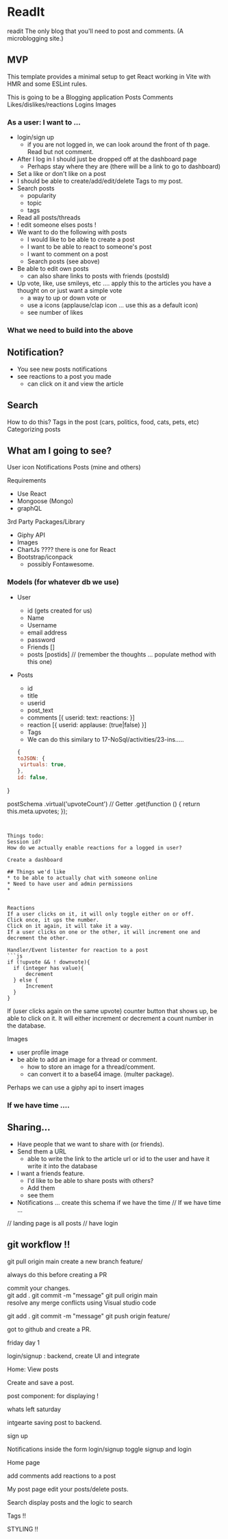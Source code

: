 # ReadIt

 readit
The only blog that you'll need to post and comments.
(A microblogging site.)

## MVP
This template provides a minimal setup to get React working in Vite with HMR and some ESLint rules.

This is going to be a Blogging application
Posts
Comments
Likes/dislikes/reactions
Logins
Images

### As a user: I want to ...
* login/sign up
  * if you are not logged in, we can look around the front of th page. Read but not comment.
* After I log in I should just be dropped off at the dashboard page
  * Perhaps stay where they are (there will be a link to go to dashboard)
* Set a like or don't like on a post
* I should be able to create/add/edit/delete Tags to my post.
* Search posts
  * popularity
  * topic
  * tags
* Read all posts/threads
* ! edit someone elses posts !
* We want to do the following with posts
  * I would like to be able to create a post 
  * I want to be able to react to someone's post
  * I want to comment on a post
  * Search posts (see above)
* Be able to edit own posts
  * can also share links to posts with friends (postsId)
* Up vote, like, use smileys, etc .... apply this to the articles you have a thought on or just want a simple vote
  * a way to up or down vote or
  * use a icons (applause/clap icon ... use this as a default icon)
  * see number of likes

### What we need to build into the above
Notification?
---
  * You see new posts notifications
  * see reactions to a post you made
    * can click on it and view  the article

Search
---
How to do this?
Tags in the post (cars, politics, food, cats, pets, etc)
Categorizing posts



What am I going to see?
---
User icon
Notifications
Posts (mine and others)

Requirements
* Use React
* Mongoose (Mongo)
* graphQL

3rd Party Packages/Library
* Giphy API
* Images
* ChartJs ???? there is one for React
* Bootstrap/iconpack
  * possibly Fontawesome.

### Models (for whatever db we use)
  * User
    * id (gets created for us)
    * Name
    * Username
    * email address
    * password
    * Friends []
    * posts [postids] // (remember the thoughts ... populate method with this one)

  * Posts
    * id
    * title
    * userid
    * post_text
    * comments [{
        userid:
        text:
        reactions: 
        }]
    * reaction [{
      userid:
      applause: (true|false)
    }]
    * Tags
    *  We can do this similary to 17-NoSql/activities/23-ins.....
     ```js
    {
    toJSON: {
      virtuals: true,
    },
    id: false,
  }

  postSchema
  .virtual('upvoteCount')
  // Getter
  .get(function () {
    return this.meta.upvotes;
  });
  ```


Things todo:
Session id?
How do we actually enable reactions for a logged in user?

Create a dashboard

## Things we'd like
* to be able to actually chat with someone online
* Need to have user and admin permissions
* 


Reactions
If a user clicks on it, it will only toggle either on or off.
Click once, it ups the number.
Click on it again, it will take it a way.
If a user clicks on one or the other, it will increment one and decrement the other.

Handler/Event listenter for reaction to a post
```js
if (!upvote && ! downvote){
    if (integer has value){
        decrement
    } else {
        Increment
    }
}
```

If (user clicks again on the same upvote)
counter button that shows up, be able to click on it. It will either increment or decrement a count number in the database.


Images
* user profile image
* be able to add an image for a thread or comment.
  * how to store an image for a thread/comment.
  * can convert it to a base64 image. (multer package).

Perhaps we can use a giphy api to insert images 

### If we have time ....
Sharing...
---
* Have people that we want to share with (or friends).
* Send them a URL
  - able to write the link to the article url or id to the user and have it write it into the database
* I want a friends feature.
  * I'd like to be able to share posts with others?
  * Add them
  * see them
* Notifications ... create this schema if we have the time
// If we have time ...
  <!-- * Notifications
    * id
    * username [] -->


// landing page is all posts
// have login 

>>>>>>>>>>>>>>>>>>>>>>>>>>>>>>>>>>>>

## git workflow !!

git pull origin main
create a new branch feature/<feature-name>


always do this before creating a PR

commit your changes.  
git add .
git commit -m "message"
git pull origin main  
resolve any merge conflicts using Visual studio code

git add . 
git commit -m "message"
git push origin feature/<feature-name>

got to github and create a PR.



>>>>>>>>>>>>>>>>>>>>>>>>>>>>>>>>>>>>>>>
friday day 1


login/signup :  backend, create UI and integrate

Home: View posts

Create and save a post.

post component: for displaying !

>>>>>>>>>>>>>>>>>>>>>>>>>>>>>>>>

whats left saturday

intgearte saving post to backend.

sign up 

Notifications inside the form login/signup
toggle signup and login


Home page

add comments 
add reactions to a post

My post page
edit your posts/delete posts.

Search display posts and the logic to search


Tags !!

STYLING !!

